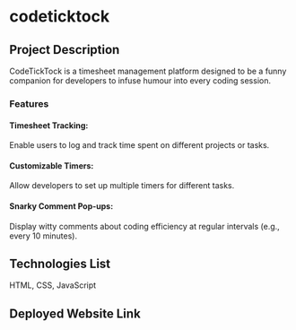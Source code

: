 # codeticktock
## Project Description
CodeTickTock is a timesheet management platform designed to be a funny companion for developers to infuse humour into every coding session.
### Features
#### Timesheet Tracking:
Enable users to log and track time spent on different projects or tasks.
#### Customizable Timers:
Allow developers to set up multiple timers for different tasks.
#### Snarky Comment Pop-ups:
Display witty comments about coding efficiency at regular intervals (e.g., every 10 minutes).
## Technologies List
HTML, CSS, JavaScript
## Deployed Website Link
